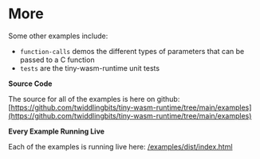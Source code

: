 <h1>More</h1>

Some other examples include:

- `function-calls` demos the different types of parameters that can be passed to a C function
- `tests` are the tiny-wasm-runtime unit tests

**Source Code**

The source for all of the examples is here on github: [https://github.com/twiddlingbits/tiny-wasm-runtime/tree/main/examples](https://github.com/twiddlingbits/tiny-wasm-runtime/tree/main/examples)

**Every Example Running Live**

Each of the examples is running live here: [/examples/dist/index.html](/examples/dist/index.html)
